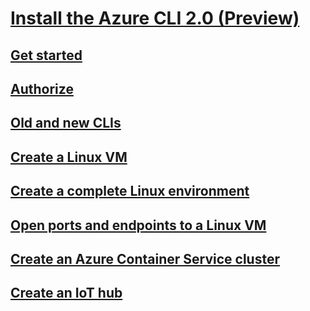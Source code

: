 # [Install the Azure CLI 2.0 (Preview)](install-az-cli2.md)
## [Get started](get-started-with-az-cli2.md)
## [Authorize](authorize-az-cli2.md)
## [Old and new CLIs](old-and-new-clis.md)
## [Create a Linux VM](..\..\azure/virtual-machines\virtual-machines-linux-quick-create-cli)
## [Create a complete Linux environment](..\..\azure\virtual-machines\virtual-machines-linux-create-cli-complete)
## [Open ports and endpoints to a Linux VM](..\..\azure\virtual-machines\virtual-machines-linux-nsg-quickstart)
## [Create an Azure Container Service cluster](..\..\azure\container-service\container-service-create-acs-cluster-cli)
## [Create an IoT hub](..\..\azure\iot-hub\iot-hub-create-using-cli)

